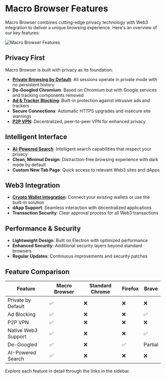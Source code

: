 # Macro Browser Features

Macro Browser combines cutting-edge privacy technology with Web3 integration to deliver a unique browsing experience. Here's an overview of our key features:

![Macro Browser Features](/images/features/features-overview.svg)

## Privacy First

Macro Browser is built with privacy as its foundation:

- **[Private Browsing by Default](private-browsing.md)**: All sessions operate in private mode with no persistent history
- **De-Googled Chromium**: Based on Chromium but with Google services and tracking components removed
- **[Ad & Tracker Blocking](ad-tracker-blocking.md)**: Built-in protection against intrusive ads and trackers
- **Secure Connections**: Automatic HTTPS upgrades and insecure site warnings
- **[P2P VPN](p2p-vpn.md)**: Decentralized, peer-to-peer VPN for enhanced privacy

## Intelligent Interface

- **[AI-Powered Search](ai-search.md)**: Intelligent search capabilities that respect your privacy
- **Clean, Minimal Design**: Distraction-free browsing experience with dark mode by default
- **Custom New Tab Page**: Quick access to relevant Web3 sites and dApps

## Web3 Integration

- **[Crypto Wallet Integration](crypto-wallet.md)**: Connect your existing wallets or use the built-in solution
- **dApp Support**: Seamless interaction with decentralized applications
- **Transaction Security**: Clear approval process for all Web3 transactions

## Performance & Security

- **Lightweight Design**: Built on Electron with optimized performance
- **Enhanced Security**: Additional security layers beyond standard browsers
- **Regular Updates**: Continuous improvements and security patches

## Feature Comparison

| Feature | Macro Browser | Standard Chrome | Firefox | Brave |
|---------|--------------|----------------|---------|-------|
| Private by Default | ✅ | ❌ | ❌ | ❌ |
| Ad Blocking | ✅ | ❌ | ❌ | ✅ |
| P2P VPN | ✅ | ❌ | ❌ | ❌ |
| Native Web3 Support | ✅ | ❌ | ❌ | ✅ |
| De-Googled | ✅ | ❌ | ✅ | Partial |
| AI-Powered Search | ✅ | ❌ | ❌ | ❌ |

Explore each feature in detail through the links in the sidebar. 